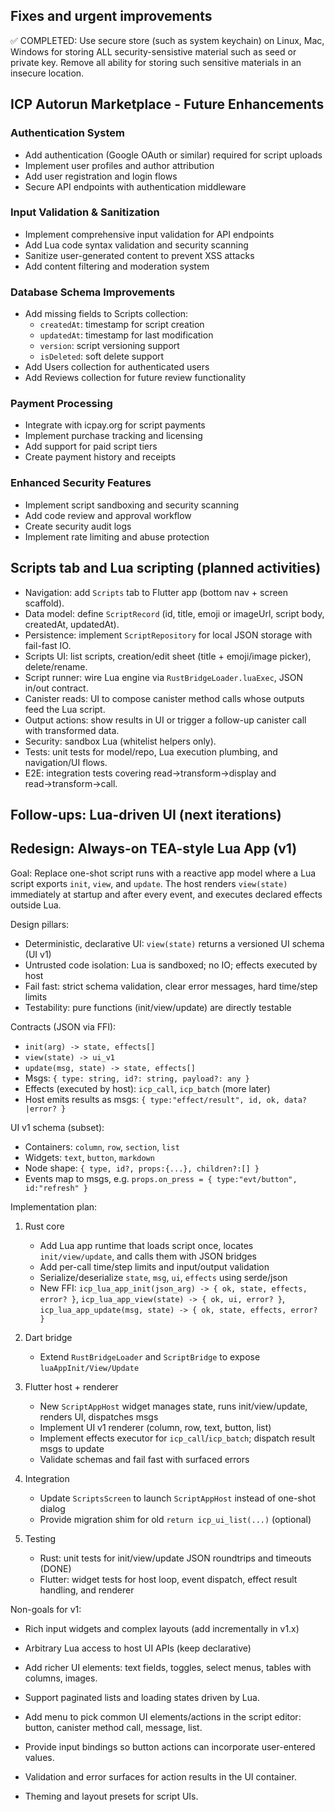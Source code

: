 ## Fixes and urgent improvements

✅ COMPLETED: Use secure store (such as system keychain) on Linux, Mac, Windows for storing ALL security-sensistive material such as seed or private key. Remove all ability for storing such sensitive materials in an insecure location.

## ICP Autorun Marketplace - Future Enhancements

### Authentication System
- Add authentication (Google OAuth or similar) required for script uploads
- Implement user profiles and author attribution
- Add user registration and login flows
- Secure API endpoints with authentication middleware

### Input Validation & Sanitization
- Implement comprehensive input validation for API endpoints
- Add Lua code syntax validation and security scanning
- Sanitize user-generated content to prevent XSS attacks
- Add content filtering and moderation system

### Database Schema Improvements
- Add missing fields to Scripts collection:
  - `createdAt`: timestamp for script creation
  - `updatedAt`: timestamp for last modification
  - `version`: script versioning support
  - `isDeleted`: soft delete support
- Add Users collection for authenticated users
- Add Reviews collection for future review functionality

### Payment Processing
- Integrate with icpay.org for script payments
- Implement purchase tracking and licensing
- Add support for paid script tiers
- Create payment history and receipts

### Enhanced Security Features
- Implement script sandboxing and security scanning
- Add code review and approval workflow
- Create security audit logs
- Implement rate limiting and abuse protection

## Scripts tab and Lua scripting (planned activities)

- Navigation: add `Scripts` tab to Flutter app (bottom nav + screen scaffold).
- Data model: define `ScriptRecord` (id, title, emoji or imageUrl, script body, createdAt, updatedAt).
- Persistence: implement `ScriptRepository` for local JSON storage with fail-fast IO.
- Scripts UI: list scripts, creation/edit sheet (title + emoji/image picker), delete/rename.
- Script runner: wire Lua engine via `RustBridgeLoader.luaExec`, JSON in/out contract.
- Canister reads: UI to compose canister method calls whose outputs feed the Lua script.
- Output actions: show results in UI or trigger a follow-up canister call with transformed data.
- Security: sandbox Lua (whitelist helpers only).
- Tests: unit tests for model/repo, Lua execution plumbing, and navigation/UI flows.
- E2E: integration tests covering read→transform→display and read→transform→call.


## Follow-ups: Lua-driven UI (next iterations)

## Redesign: Always-on TEA-style Lua App (v1)

Goal: Replace one-shot script runs with a reactive app model where a Lua script exports `init`, `view`, and `update`. The host renders `view(state)` immediately at startup and after every event, and executes declared effects outside Lua.

Design pillars:
- Deterministic, declarative UI: `view(state)` returns a versioned UI schema (UI v1)
- Untrusted code isolation: Lua is sandboxed; no IO; effects executed by host
- Fail fast: strict schema validation, clear error messages, hard time/step limits
- Testability: pure functions (init/view/update) are directly testable

Contracts (JSON via FFI):
- `init(arg) -> state, effects[]`
- `view(state) -> ui_v1`
- `update(msg, state) -> state, effects[]`
- Msgs: `{ type: string, id?: string, payload?: any }`
- Effects (executed by host): `icp_call`, `icp_batch` (more later)
- Host emits results as msgs: `{ type:"effect/result", id, ok, data?|error? }`

UI v1 schema (subset):
- Containers: `column`, `row`, `section`, `list`
- Widgets: `text`, `button`, `markdown`
- Node shape: `{ type, id?, props:{...}, children?:[] }`
- Events map to msgs, e.g. `props.on_press = { type:"evt/button", id:"refresh" }`

Implementation plan:
1) Rust core
   - Add Lua app runtime that loads script once, locates `init/view/update`, and calls them with JSON bridges
   - Add per-call time/step limits and input/output validation
   - Serialize/deserialize `state`, `msg`, `ui`, `effects` using serde/json
   - New FFI: `icp_lua_app_init(json_arg) -> { ok, state, effects, error? }`, `icp_lua_app_view(state) -> { ok, ui, error? }`, `icp_lua_app_update(msg, state) -> { ok, state, effects, error? }`

2) Dart bridge
   - Extend `RustBridgeLoader` and `ScriptBridge` to expose `luaAppInit/View/Update`

3) Flutter host + renderer
   - New `ScriptAppHost` widget manages state, runs init/view/update, renders UI, dispatches msgs
   - Implement UI v1 renderer (column, row, text, button, list)
   - Implement effects executor for `icp_call`/`icp_batch`; dispatch result msgs to update
   - Validate schemas and fail fast with surfaced errors

4) Integration
   - Update `ScriptsScreen` to launch `ScriptAppHost` instead of one-shot dialog
   - Provide migration shim for old `return icp_ui_list(...)` (optional)

5) Testing
   - Rust: unit tests for init/view/update JSON roundtrips and timeouts (DONE)
   - Flutter: widget tests for host loop, event dispatch, effect result handling, and renderer

Non-goals for v1:
- Rich input widgets and complex layouts (add incrementally in v1.x)
- Arbitrary Lua access to host UI APIs (keep declarative)

- Add richer UI elements: text fields, toggles, select menus, tables with columns, images.
- Support paginated lists and loading states driven by Lua.
- Add menu to pick common UI elements/actions in the script editor: button, canister method call, message, list.
- Provide input bindings so button actions can incorporate user-entered values.
- Validation and error surfaces for action results in the UI container.
- Theming and layout presets for script UIs.

